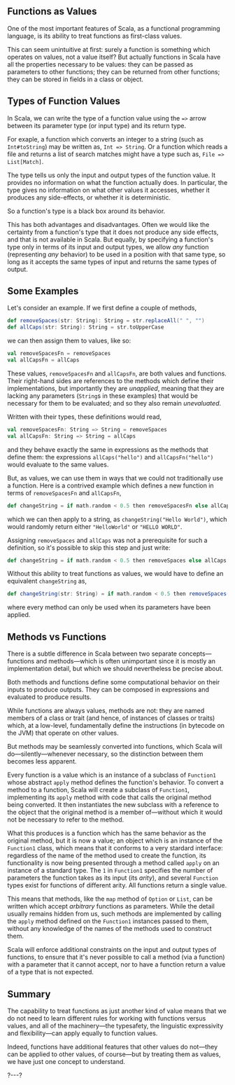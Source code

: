 ## Functions as Values

One of the most important features of Scala, as a functional programming language, is its ability to treat
functions as first-class values.

This can seem unintuitive at first: surely a function is something which operates on values, not a value itself?
But actually functions in Scala have all the properties necessary to be values: they can be passed as
parameters to other functions; they can be returned from other functions; they can be stored in fields in a
class or object.

## Types of Function Values

In Scala, we can write the type of a function value using the `=>` arrow between its parameter type (or input
type) and its return type.

For exaple, a function which converts an integer to a string (such as `Int#toString`) may be written as,
`Int => String`. Or a function which reads a file and returns a list of search matches might have a type such
as, `File => List[Match]`.

The type tells us only the input and output types of the function value. It provides no information on what the
function actually does. In particular, the type gives no information on what other values it accesses, whether
it produces any side-effects, or whether it is deterministic.

So a function's type is a black box around its behavior.

This has both advantages and disadvantages. Often we would like the certainty from a function's type that it
does not produce any side effects, and that is not available in Scala. But equally, by specifying a function's
type only in terms of its input and output types, we allow _any_ function (representing _any_ behavior) to be
used in a position with that same type, so long as it accepts the same types of input and returns the same types
of output.

## Some Examples

Let's consider an example. If we first define a couple of methods,
```scala
def removeSpaces(str: String): String = str.replaceAll(" ", "")
def allCaps(str: String): String = str.toUpperCase
```
we can then assign them to values, like so:
```scala
val removeSpacesFn = removeSpaces
val allCapsFn = allCaps
```

These values, `removeSpacesFn` and `allCapsFn`, are both values and functions. Their right-hand sides are
references to the methods which define their implementations, but importantly they are _unapplied_, meaning that
they are lacking any parameters (`String`s in these examples) that would be necessary for them to be evaluated;
and so they also remain _unevaluated_.

Written with their types, these definitions would read,
```scala
val removeSpacesFn: String => String = removeSpaces
val allCapsFn: String => String = allCaps
```
and they behave exactly the same in expressions as the methods that define them: the expressions
`allCaps("hello")` and `allCapsFn("hello")` would evaluate to the same values.

But, as values, we can use them in ways that we could not traditionally use a function. Here is a contrived
example which defines a new function in terms of `removeSpacesFn` and `allCapsFn`,
```scala
def changeString = if math.random < 0.5 then removeSpacesFn else allCapsFn
```
which we can then apply to a string, as `changeString("Hello World")`, which would randomly return either
`"HelloWorld"` or `"HELLO WORLD"`.

Assigning `removeSpaces` and `allCaps` was not a prerequisite for such a definition, so it's possible to skip
this step and just write:
```scala
def changeString = if math.random < 0.5 then removeSpaces else allCaps
```

Without this ability to treat functions as values, we would have to define an equivalent `changeString` as,
```scala
def changeString(str: String) = if math.random < 0.5 then removeSpaces(str) else allCaps(str)
```
where every method can only be used when its parameters have been applied.

## Methods vs Functions

There is a subtle difference in Scala between two separate concepts—functions and methods—which is often
unimportant since it is mostly an implementation detail, but which we should nevertheless be precise about.

Both methods and functions define some computational behavior on their inputs to produce outputs. They can be
composed in expressions and evaluated to produce results.

While functions are always values, methods are not: they are named members of a class or trait (and hence, of
instances of classes or traits) which, at a low-level, fundamentally define the instructions (in bytecode on the
JVM) that operate on other values.

But methods may be seamlessly converted into functions, which Scala will do—silently—whenever necessary, so the
distinction between them becomes less apparent.

Every function is a value which is an instance of a subclass of `Function1` whose abstract `apply` method
defines the function's behavior. To convert a method to a function, Scala will create a subclass of `Function1`,
implementing its `apply` method with code that calls the original method being converted. It then instantiates
the new subclass with a reference to the object that the original method is a member of—without which it would
not be necessary to refer to the method.

What this produces is a function which has the same behavior as the original method, but it is now a value; an
object which is an instance of the `Function1` class, which means that it conforms to a very stardard interface:
regardless of the name of the method used to create the function, its functionality is now being presented
through a method called `apply` on an instance of a standard type. The `1` in `Function1` specifies the number
of parameters the function takes as its input (its _arity_), and several `Function` types exist for functions of
different arity. All functions return a single value.

This means that methods, like the `map` method of `Option` or `List`, can be written which accept _arbitrary_
functions as parameters. While the detail usually remains hidden from us, such methods are implemented by
calling the `apply` method defined on the `Function1` instances passed to them, without any knowledge of the
names of the methods used to construct them.

Scala will enforce additional constraints on the input and output types of functions, to ensure that it's never
possible to call a method (via a function) with a parameter that it cannot accept, nor to have a function return
a value of a type that is not expected.

## Summary

The capability to treat functions as just another kind of value means that we do not need to learn different
rules for working with functions versus values, and all of the machinery—the typesafety, the linguistic
expressivity and flexibility—can apply equally to function values.

Indeed, functions have additional features that other values do not—they can be applied to other values, of
course—but by treating them as values, we have just one concept to understand.

?---?